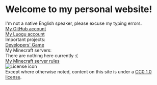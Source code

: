 # Welcome to my personal website!
I'm not a native English speaker, please excuse my typing errors.  
[My GitHub account](https://githubfast.com/g1thubhack3r)  
[My Luogu account](https://www.luogu.com.cn/user/502344)  
Important projects:  
[Developers' Game](/DevelopersGame.html)  
My Minecraft servers:  
There are nothing here currently :(  
[My Minecraft server rules](/server_rules.txt)  
![License icon](http://i.creativecommons.org/p/zero/1.0/88x31.png)  
Except where otherwise noted, content on this site is under a [CC0 1.0 license](https://creativecommons.org/publicdomain/zero/1.0/).  
